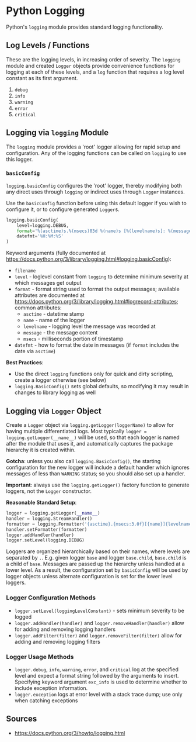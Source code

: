# Python Logging
Python's `logging` module provides standard logging functionality.

## Log Levels / Functions

These are the logging levels, in increasing order of severity. The `logging` module and created `Logger` objects provide convenience functions for logging at each of these levels, and a `log` function that requires a log level constant as its first argument.

1. `debug`
2. `info`
3. `warning`
4. `error`
5. `critical`

## Logging via `logging` Module

The `logging` module provides a 'root' logger allowing for rapid setup and configuration. Any of the logging functions can be called on `logging` to use this logger.

### `basicConfig`
`logging.basicConfig` configures the 'root' logger, thereby modifying both any direct uses through `logging` or indirect uses through `Logger` instances.

Use the `basicConfig` function before using this default logger if you wish to configure it, or to configure generated `Logger`s.

``` Python
logging.basicConfig(
    level=logging.DEBUG,
    format='%(asctime)s.%(msecs)03d %(name)s [%(levelname)s]: %(message)s ',
    datefmt='%H:%M:%S'
)
```

Keyword arguments (fully documented at https://docs.python.org/3/library/logging.html#logging.basicConfig):
* `filename`
* `level` - loglevel constant from `logging` to determine minimum severity at which messages get output
* `format` - format string used to format the output messages; available attributes are documented at https://docs.python.org/3/library/logging.html#logrecord-attributes; common attributes:
    - `asctime` - datetime stamp
    - `name` - name of the logger
    - `levelname` - logging level the message was recorded at
    - `message` - the message content
    - `msecs` - milliseconds portion of timestamp
* `datefmt` - how to format the date in messages (if `format` includes the date via `asctime`)

**Best Practices**:
* Use the direct `logging` functions only for quick and dirty scripting, create a logger otherwise (see below)
* `logging.BasicConfig()` sets global defaults, so modifying it may result in changes to library logging as well

## Logging via `Logger` Object

Create a `Logger` object via `logging.getLogger(loggerName)` to allow for having multiple differentiated logs. Most typically `logger = logging.getLogger(__name__)` will be used, so that each logger is named after the module that uses it, and automatically captures the package hierarchy it is created within.

**Gotcha**: unless you also call `logging.BasicConfig()`, the starting configuration for the new logger will include a default handler which ignores messages of less than `WARNING` status; so you should also set up a handler.

**Important**: always use the `logging.getLogger()` factory function to generate loggers, not the `Logger` constructor.

**Reasonable Standard Setup**:
``` python
logger = logging.getLogger(__name__)
handler = logging.StreamHandler()
formatter = logging.Formatter('{asctime}.{msecs:3.0f}[{name}]{levelname}: {message}', datefmt='%H.%M.%S', style='{')
handler.setFormatter(formatter)
logger.addHandler(handler)
logger.setLevel(logging.DEBUG)
```

Loggers are organized hierarchically based on their names, where levels are separated by `.`. E.g. given logger `base` and logger `base.child`, `base.child` is a child of `base`. Messages are passed up the hierarchy unless handled at a lower level. As a result, the configuration set by `basicConfig` will be used by logger objects unless alternate configuration is set for the lower level loggers.

### Logger Configuration Methods
* `logger.setLevel(loggingLevelConstant)` - sets minimum severity to be logged
* `logger.addHandler(handler)` and `logger.removeHandler(handler)` allow for adding and removing logging handlers
* `logger.addFilter(filter)` and `logger.removeFilter(filter)` allow for adding and removing logging filters


### Logger Usage Methods
* `logger.debug`, `info`, `warning`, `error`, and `critical` log at the specified level and expect a format string followed by the arguments to insert. Specifying keyword argument `exc_info` is used to determine whether to include exception information.
* `logger.exception` logs at error level with a stack trace dump; use only when catching exceptions



## Sources
* https://docs.python.org/3/howto/logging.html